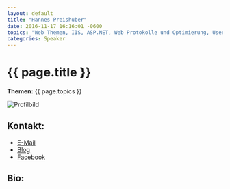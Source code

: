 ```yaml
---
layout: default
title: "Hannes Preishuber"
date: 2016-11-17 16:16:01 -0600
topics: "Web Themen, IIS, ASP.NET, Web Protokolle und Optimierung, User Interface Design speziell mit Silverlight und Windows 8 XAML, Visual Basic, Expression Blend, RAD"
categories: Speaker
---
```


# {{ page.title }}

**Themen:** {{ page.topics }}

![Profilbild](/assets/img/speakers/dummy.jpg)

## Kontakt:
- [E-Mail](mailto:hannesp@ppedv.de)
- [Blog](http://blog.ppedv.de/)
- [Facebook](http://facebook.com/preishuber)

## Bio:
